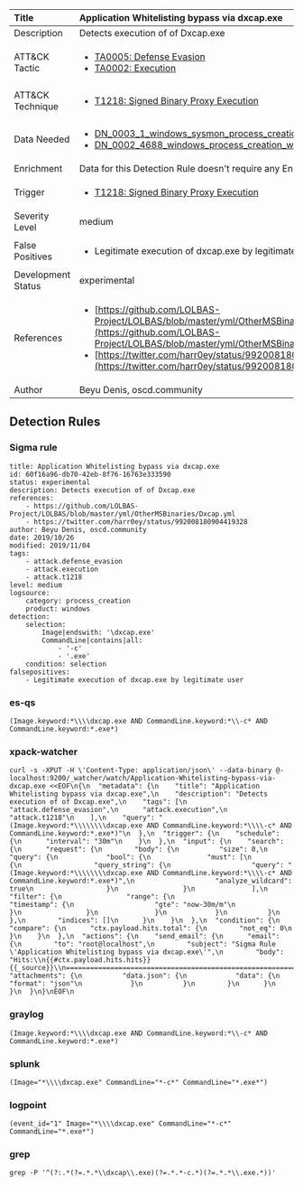 | Title                | Application Whitelisting bypass via dxcap.exe                                                                                                                                                 |
|:---------------------|:------------------------------------------------------------------------------------------------------------------------------------------------------------|
| Description          | Detects execution of of Dxcap.exe                                                                                                                                           |
| ATT&amp;CK Tactic    |  <ul><li>[TA0005: Defense Evasion](https://attack.mitre.org/tactics/TA0005)</li><li>[TA0002: Execution](https://attack.mitre.org/tactics/TA0002)</li></ul>  |
| ATT&amp;CK Technique | <ul><li>[T1218: Signed Binary Proxy Execution](https://attack.mitre.org/techniques/T1218)</li></ul>  |
| Data Needed          | <ul><li>[DN_0003_1_windows_sysmon_process_creation](../Data_Needed/DN_0003_1_windows_sysmon_process_creation.md)</li><li>[DN_0002_4688_windows_process_creation_with_commandline](../Data_Needed/DN_0002_4688_windows_process_creation_with_commandline.md)</li></ul>  |
| Enrichment           |  Data for this Detection Rule doesn't require any Enrichments.  |
| Trigger              | <ul><li>[T1218: Signed Binary Proxy Execution](../Triggers/T1218.md)</li></ul>  |
| Severity Level       | medium |
| False Positives      | <ul><li>Legitimate execution of dxcap.exe by legitimate user</li></ul>  |
| Development Status   | experimental |
| References           | <ul><li>[https://github.com/LOLBAS-Project/LOLBAS/blob/master/yml/OtherMSBinaries/Dxcap.yml](https://github.com/LOLBAS-Project/LOLBAS/blob/master/yml/OtherMSBinaries/Dxcap.yml)</li><li>[https://twitter.com/harr0ey/status/992008180904419328](https://twitter.com/harr0ey/status/992008180904419328)</li></ul>  |
| Author               | Beyu Denis, oscd.community |


## Detection Rules

### Sigma rule

```
title: Application Whitelisting bypass via dxcap.exe
id: 60f16a96-db70-42eb-8f76-16763e333590
status: experimental
description: Detects execution of of Dxcap.exe
references:
    - https://github.com/LOLBAS-Project/LOLBAS/blob/master/yml/OtherMSBinaries/Dxcap.yml
    - https://twitter.com/harr0ey/status/992008180904419328
author: Beyu Denis, oscd.community
date: 2019/10/26
modified: 2019/11/04
tags:
    - attack.defense_evasion
    - attack.execution
    - attack.t1218
level: medium
logsource:
    category: process_creation
    product: windows
detection:
    selection:
        Image|endswith: '\dxcap.exe'
        CommandLine|contains|all:
            - '-c'
            - '.exe'
    condition: selection
falsepositives:
    - Legitimate execution of dxcap.exe by legitimate user

```





### es-qs
    
```
(Image.keyword:*\\\\dxcap.exe AND CommandLine.keyword:*\\-c* AND CommandLine.keyword:*.exe*)
```


### xpack-watcher
    
```
curl -s -XPUT -H \'Content-Type: application/json\' --data-binary @- localhost:9200/_watcher/watch/Application-Whitelisting-bypass-via-dxcap.exe <<EOF\n{\n  "metadata": {\n    "title": "Application Whitelisting bypass via dxcap.exe",\n    "description": "Detects execution of of Dxcap.exe",\n    "tags": [\n      "attack.defense_evasion",\n      "attack.execution",\n      "attack.t1218"\n    ],\n    "query": "(Image.keyword:*\\\\\\\\dxcap.exe AND CommandLine.keyword:*\\\\-c* AND CommandLine.keyword:*.exe*)"\n  },\n  "trigger": {\n    "schedule": {\n      "interval": "30m"\n    }\n  },\n  "input": {\n    "search": {\n      "request": {\n        "body": {\n          "size": 0,\n          "query": {\n            "bool": {\n              "must": [\n                {\n                  "query_string": {\n                    "query": "(Image.keyword:*\\\\\\\\dxcap.exe AND CommandLine.keyword:*\\\\-c* AND CommandLine.keyword:*.exe*)",\n                    "analyze_wildcard": true\n                  }\n                }\n              ],\n              "filter": {\n                "range": {\n                  "timestamp": {\n                    "gte": "now-30m/m"\n                  }\n                }\n              }\n            }\n          }\n        },\n        "indices": []\n      }\n    }\n  },\n  "condition": {\n    "compare": {\n      "ctx.payload.hits.total": {\n        "not_eq": 0\n      }\n    }\n  },\n  "actions": {\n    "send_email": {\n      "email": {\n        "to": "root@localhost",\n        "subject": "Sigma Rule \'Application Whitelisting bypass via dxcap.exe\'",\n        "body": "Hits:\\n{{#ctx.payload.hits.hits}}{{_source}}\\n================================================================================\\n{{/ctx.payload.hits.hits}}",\n        "attachments": {\n          "data.json": {\n            "data": {\n              "format": "json"\n            }\n          }\n        }\n      }\n    }\n  }\n}\nEOF\n
```


### graylog
    
```
(Image.keyword:*\\\\dxcap.exe AND CommandLine.keyword:*\\-c* AND CommandLine.keyword:*.exe*)
```


### splunk
    
```
(Image="*\\\\dxcap.exe" CommandLine="*-c*" CommandLine="*.exe*")
```


### logpoint
    
```
(event_id="1" Image="*\\\\dxcap.exe" CommandLine="*-c*" CommandLine="*.exe*")
```


### grep
    
```
grep -P '^(?:.*(?=.*.*\\dxcap\\.exe)(?=.*.*-c.*)(?=.*.*\\.exe.*))'
```



